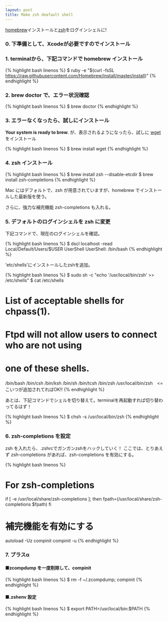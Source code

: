 ```yaml
---
layout: post
title: Make zsh deafault shell
---
```


<a title="homebrew" href="http://brew.sh/index_ja.html" target="_blank">homebrew</a>インストールと<a title="zsh" href="https://github.com/zsh-users/zsh" target="_blank">zsh</a>をログインシェルに!

### 0. 下準備として、Xcodeが必要ですのでインストール

### 1. terminalから、下記コマンドで homebrew インストール
{% highlight bash linenos %}
$ ruby -e "$(curl -fsSL https://raw.githubusercontent.com/Homebrew/install/master/install)"
{% endhighlight %}

### 2. brew doctor で、エラー状況確認
{% highlight bash linenos %}
$ brew doctor
{% endhighlight %}

### 3. エラーなくなったら、試しにインストール
<strong>Your system is ready to brew.</strong>
が、表示されるようになったら、試しに <a href="http://www.gnu.org/software/wget/" target="_blank">wget</a> をインストール

{% highlight bash linenos %}
$ brew install wget
{% endhighlight %}

### 4. zsh インストール
{% highlight bash linenos %}
$ brew install zsh --disable-etcdir
$ brew install zsh-completions
{% endhighlight %}

Mac にはデフォルトで、zsh が用意されていますが、homebrew でインストールした最新版を使う。

さらに、強力な補完機能 zsh-completions も入れる。

### 5. デフォルトのログインシェルを zsh に変更
下記コマンドで、現在のログインシェルを確認。

{% highlight bash linenos %}
$ dscl localhost -read Local/Default/Users/$USER UserShell
UserShell: /bin/bash
{% endhighlight %}

'etc/shells'にインストールしたzshを追加。

{% highlight bash linenos %}
$ sudo sh -c "echo '/usr/local/bin/zsh' >> /etc/shells"
$ cat /etc/shells
# List of acceptable shells for chpass(1).
# Ftpd will not allow users to connect who are not using
# one of these shells.
/bin/bash
/bin/csh
/bin/ksh
/bin/sh
/bin/tcsh
/bin/zsh
/usr/local/bin/zsh　<=こいつが追加されてればOK!!
{% endhighlight %}

あとは、下記コマンドでシェルを切り替えて。terminalを再起動すれば切り替わってるはず！

{% highlight bash linenos %}
$ chsh -s /usr/local/bin/zsh
{% endhighlight %}

### 6. zsh-completions を設定

zsh を入れたら、.zshrcでガンガンzshをハックしていく！
ここでは、とりあえず zsh-completions があれば、zsh-completions を有効にする。

{% highlight bash linenos %}
# For zsh-completions
if [ -e /usr/local/share/zsh-completions ]; then
    fpath=(/usr/local/share/zsh-completions $fpath)
fi
# 補完機能を有効にする
autoload -Uz compinit
compinit -u
{% endhighlight %}

### 7. プラスα

#### ■zcompdump を一度削除して、compinit

{% highlight bash linenos %}
$ rm -f ~/.zcompdump; compinit
{% endhighlight %}

#### ■.zshenv 設定

{% highlight bash linenos %}
$ export PATH=/usr/local/bin:$PATH
{% endhighlight %}
